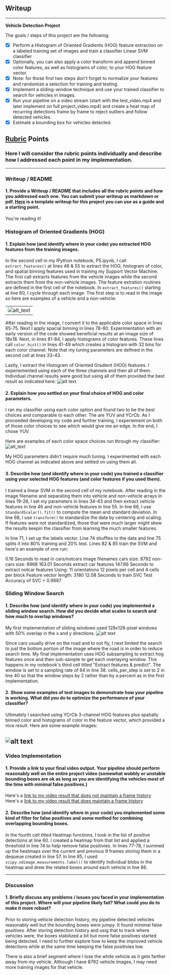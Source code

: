 ## Writeup

---

**Vehicle Detection Project**

The goals / steps of this project are the following:

- [x] Perform a Histogram of Oriented Gradients (HOG) feature extraction on a labeled training set of images and train a classifier Linear SVM classifier
- [x] Optionally, you can also apply a color transform and append binned color features, as well as histograms of color, to your HOG feature vector.
- [x] Note: for those first two steps don't forget to normalize your features and randomize a selection for training and testing.
- [x] Implement a sliding-window technique and use your trained classifier to search for vehicles in images.
- [x] Run your pipeline on a video stream (start with the test_video.mp4 and later implement on full project_video.mp4) and create a heat map of recurring detections frame by frame to reject outliers and follow detected vehicles.
- [x] Estimate a bounding box for vehicles detected.

[//]: # (Image References)
[image1]: ./writeup_images/car_not-car_examples.png
[image2]: ./writeup_images/HOG_channel_experiment.png
[image3]: ./writeup_images/color_spaces.png
[image4]: ./writeup_images/sliding_window.png
[image5]: ./writeup_images/detection.png
[image6]: ./examples/labels_map.png
[image7]: ./examples/output_bboxes.png
[video1]: ./project_video.mp4

## [Rubric](https://review.udacity.com/#!/rubrics/513/view) Points
### Here I will consider the rubric points individually and describe how I addressed each point in my implementation.  

---
### Writeup / README

#### 1. Provide a Writeup / README that includes all the rubric points and how you addressed each one.  You can submit your writeup as markdown or pdf.  [Here](https://github.com/udacity/CarND-Vehicle-Detection/blob/master/writeup_template.md) is a template writeup for this project you can use as a guide and a starting point.  

You're reading it!

### Histogram of Oriented Gradients (HOG)

#### 1. Explain how (and identify where in your code) you extracted HOG features from the training images.

In the second cell in my IPython notebook, P5.ipynb, I call `extract_features()` at lines 46 & 55 to extract the HOG, histogram of color, and spatial binning features used in training my Support Vector Machine.  The first call extracts features from the vehicle images while the second extracts them from the non-vehicle images.  The feature extration routines are defined in the first cell of the notebook.  In `extract_features()` starting at line 60, I cycle through each image.  The first step is to read in the image so here are examples of a vehicle and a non-vehicle:

||
|:---:|
|![alt_text][image1]|

After reading in the image, I convert it to the applicable color space in lines 65-75.  Next I apply spacial binning in lines 78-80.  Experimentation with an early version of the code showed beneficial results at an image size of 18x18.  Next, in lines 81-84, I apply histograms of color features.  These lines call `color_hist()` in lines 41-49 which creates a histogram with 32 bins for each color channel.  Note that my tuning parameters are defined in the second cell at lines 33-43.

Lastly, I extract the Histogram of Oriented Gradient (HOG) features.  I experiemented using each of the three channels and then all of them.  Individual channel results were good but using all of them provided the best result as indicated here:
![alt text][image2]

#### 2. Explain how you settled on your final choice of HOG and color parameters.

I ran my classifier using each color option and found two to be the best choices and comparable to each other.  The are YUV and YCrCb.  As I proceeded developing my code and further training, I experiement on both of those color choices to see which would give me an edge.  In the end, I chose YUV.

Here are examples of each color space choices run through my classifier:
![alt_text][image3]

My HOG parameters didn't require much tuning.  I experimented with each HOG channel as indicated above and settled on using them all.

#### 3. Describe how (and identify where in your code) you trained a classifier using your selected HOG features (and color features if you used them).

I trained a linear SVM in the second cell of my notebook.  After reading in the image filename and separating them into vehicle and non-vehicle arrays in lines 19-26, I set my parameters in lines 34-43 and then extract vehicle features in line 46 and non-vehicle features in line 55.  In line 66, I use `StandardScalar().fit()` to compute the mean and standard deviation.  In line 68, I use `transform()` to standardize the data by centering and scaling.  If features were not standardized, those that were much larger might skew the results keepin the classifier from learning the much smaller features.

In line 71, I set up the labels vector.  Line 74 shuffles to the data and line 75 splits it into 80% training and 20% test.  Lines 82 & 85 train the SVM and here's an example of one run:

0.16 Seconds to read in cars/notcars image filenames
cars size:  8792
non-cars size:  8968
163.01 Seconds extract car features
147.86 Seconds to extract notcar features
Using: 11 orientations 12 pixels per cell and 4 cells per block
Feature vector length: 3180
12.08 Seconds to train SVC
Test Accuracy of SVC =  0.9887

### Sliding Window Search

#### 1. Describe how (and identify where in your code) you implemented a sliding window search.  How did you decide what scales to search and how much to overlap windows?

My first implementation of sliding windows used 128x128-pixel windows with 50% overlap in the x and y directions.
![alt text][image4]

Since cars usually drive on the road and to not fly, I next limited the search to just the bottom portion of the image where the road is in order to reduce search time.  My final implementation uses HOG subsampling to extract hog features once and then sub-sample to get each overlaying window.  This happens in my notebook's third cell titled "Extract features & predict".  The window is set to a sampling rate of 64 in line 38.  cells_per_step is set to 2 in line 40 so that the window steps by 2 rather than by a percent as in the first implementation.  

#### 2. Show some examples of test images to demonstrate how your pipeline is working.  What did you do to optimize the performance of your classifier?

Ultimately I searched using YCrCb 3-channel HOG features plus spatially binned color and histograms of color in the feature vector, which provided a nice result.  Here are some example images:

![alt text][image5]
---

### Video Implementation

#### 1. Provide a link to your final video output.  Your pipeline should perform reasonably well on the entire project video (somewhat wobbly or unstable bounding boxes are ok as long as you are identifying the vehicles most of the time with minimal false positives.)
Here's a [link to my video result that does not maintain a frame history](./output_images/project_video_result_YUV_withHeat.mp4)
Here's a [link to my video result that does maintain a frame history](./output_images/project_video_result_YUV_withHeatSum.mp4)


#### 2. Describe how (and identify where in your code) you implemented some kind of filter for false positives and some method for combining overlapping bounding boxes.

In the fourth cell titled Heatmap functions, I took in the list of positive detections at line 60.  I created a heatmap from that list and applied a threshold in line 74 to help remove false positivies.  In lines 77-78, I summed up the heatmaps over the current and previous 9 frames storing them in a dequeue created in line 57.  In line 85, I used `scipy.ndimage.measurements.label()` to identify individual blobs in the heatmap and drew the related boxes around each vehicle in line 86.

---

### Discussion

#### 1. Briefly discuss any problems / issues you faced in your implementation of this project.  Where will your pipeline likely fail?  What could you do to make it more robust?

Prior to storing vehicle detection history, my pipeline detected vehicles reasonably well but the bounding boxes were jumpy.  It found minimal false positives.  After storing detection history and usig that to track where vehicles were, the boxes stabilized a bit but more false positives started being detected.  I need to further explore how to keep the improved vehicle detections while at the same time keeping the false positivies low.

There is also a brief segment where I lose the white vehicle as it gets farther away from my vehicle.  Although I have 8792 vehicle images, I may need more training images for that vehicle. 
